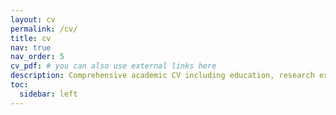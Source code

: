 ```yaml
---
layout: cv
permalink: /cv/
title: cv
nav: true
nav_order: 5
cv_pdf: # you can also use external links here
description: Comprehensive academic CV including education, research experience, publications, and technical skills in mobile robotics and embodied AI.
toc:
  sidebar: left
---
```

